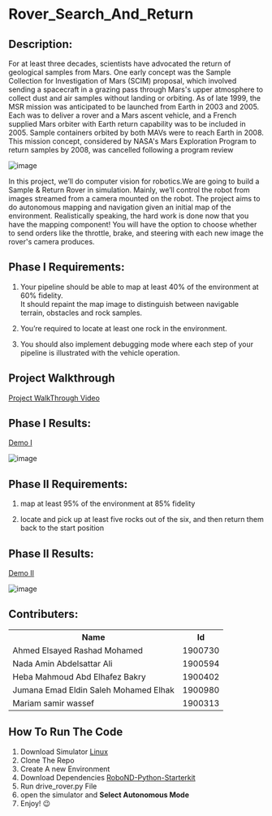 # Rover_Search_And_Return
## Description:

For at least three decades, scientists have advocated the return of geological samples from Mars. One early 
concept was the Sample Collection for Investigation of Mars (SCIM) proposal, which involved sending a 
spacecraft in a grazing pass through Mars's upper atmosphere to collect dust and air samples without 
landing or orbiting.
As of late 1999, the MSR mission was anticipated to be launched from Earth in 2003 and 2005. Each was to 
deliver a rover and a Mars ascent vehicle, and a French supplied Mars orbiter with Earth return capability 
was to be included in 2005. Sample containers orbited by both MAVs were to reach Earth in 2008. This 
mission concept, considered by NASA's Mars Exploration Program to return samples by 2008, was cancelled 
following a program review

![image](https://user-images.githubusercontent.com/88388782/206855025-a35b4c66-6fa6-4c69-a2a8-7ffa21a13088.png)

In this project, we’ll do computer vision for robotics.We are going to build a Sample & Return Rover in 
simulation. Mainly, we’ll control the robot from images streamed from a camera mounted on the robot. The 
project aims to do autonomous mapping and navigation given an initial map of the environment. 
Realistically speaking, the hard work is done now that you have the mapping component! You will have the 
option to choose whether to send orders like the throttle, brake, and steering with each new image the 
rover's camera produces.

## Phase I Requirements:

1. Your pipeline should be able to map at least 40% of the environment at 60% fidelity.<br>
    It should repaint the map image to distinguish between navigable terrain, obstacles and rock samples.<br>
    
2. You’re required to locate at least one rock in the environment.<br>

3. You should also implement debugging mode where each step of your pipeline is 
  illustrated with the vehicle operation.<br>
## Project Walkthrough  
<a href="https://www.youtube.com/watch?v=KgOsW1BRLDo">Project WalkThrough Video </a>

## Phase I Results:

[Demo I](https://drive.google.com/file/d/17WQwoDwrEGJ0lwJeK-VyCjucjPP-Kiec/view)

![image](https://user-images.githubusercontent.com/88388782/206856298-4b364c6c-248e-4b90-84fa-b054d9ac2d3b.png)

## Phase II Requirements:

1. map at least 95% of the environment at 85% fidelity

2. locate and pick up at least five rocks out of the six, and then return them back to the start position

## Phase II Results:
<a href = "https://drive.google.com/file/d/14Vdw9d5j1N71PI4x8JJOGn929szSP9EU/view" > Demo II</a>

![image](https://user-images.githubusercontent.com/88388782/210163298-8130bc06-973a-428c-8119-b996f0132119.png)


## Contributers:
<table>
  <tr>
    <th>Name</th>
    <th>Id</th>
  </tr>
  <tr>
    <td>Ahmed Elsayed Rashad Mohamed</td>
    <td>1900730</td>
  </tr>
  <tr>
    <td>Nada Amin Abdelsattar Ali</td>
    <td>1900594</td>
  </tr>
  
  <tr>
    <td>Heba Mahmoud Abd Elhafez Bakry</td>
    <td>1900402</td>
  </tr>
  
  <tr>
    <td>Jumana Emad Eldin Saleh Mohamed Elhak</td>
    <td>1900980</td>
  </tr>
  
  <tr>
    <td>Mariam samir wassef</td>
    <td>1900313</td>
  </tr>
  
</table>

## How To Run The Code
1. Download Simulator [Linux](https://s3-us-west-1.amazonaws.com/udacity-robotics/Rover+Unity+Sims/Linux_Roversim.zip)
2. Clone The Repo 
3. Create A new Environment 
4. Download Dependencies [RoboND-Python-Starterkit](https://github.com/ryan-keenan/RoboND-Python-Starterkit)
5. Run drive_rover.py File
6. open the simulator and **Select Autonomous Mode**
7. Enjoy! 😉
